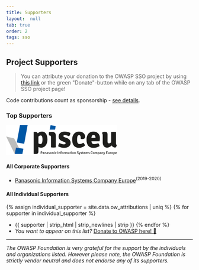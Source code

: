 ```yaml
---
title: Supporters
layout:  null
tab: true
order: 2
tags: sso
---
```


## Project Supporters

> You can attribute your donation to the OWASP SSO project by
> using
> [this link](/donate?reponame=www-project-sso&title=OWASP+SSO)
> or the green "Donate"-button while on any tab of the OWASP SSO
> project page!

Code contributions count as sponsorship - [see details](https://github.com/DefectDojo/django-DefectDojo/blob/master/SPONSORING.md).

### Top Supporters

[![Panasonic Information Systems Company Europe](assets/logos/PISCEU.png)](https://application.job.panasonic.eu/data/ruP0pHQvHrGZJKvL/rc.php?nav=jobsearch&custval12=ite&lang=EN&custval11=PBSEU_GER)

#### All Corporate Supporters

* [Panasonic Information Systems Company Europe](https://application.job.panasonic.eu/data/ruP0pHQvHrGZJKvL/rc.php?nav=jobsearch&custval12=ite&lang=EN&custval11=PBSEU_GER)<sup>(2019-2020)</sup> <!-- Main code contributor -->

#### All Individual Supporters

{% assign individual_supporter = site.data.ow_attributions | uniq %}
{% for supporter in individual_supporter %}
* {{ supporter | strip_html | strip_newlines | strip }}
{% endfor %}
* _You want to appear on this list?_
  [Donate to OWASP here! 🤲](/donate?reponame=www-project-sso&title=OWASP+SSO)

---

_The OWASP Foundation is very grateful for the support by the
individuals and organizations listed. However please note, the OWASP
Foundation is strictly vendor neutral and does not endorse any of its
supporters._
